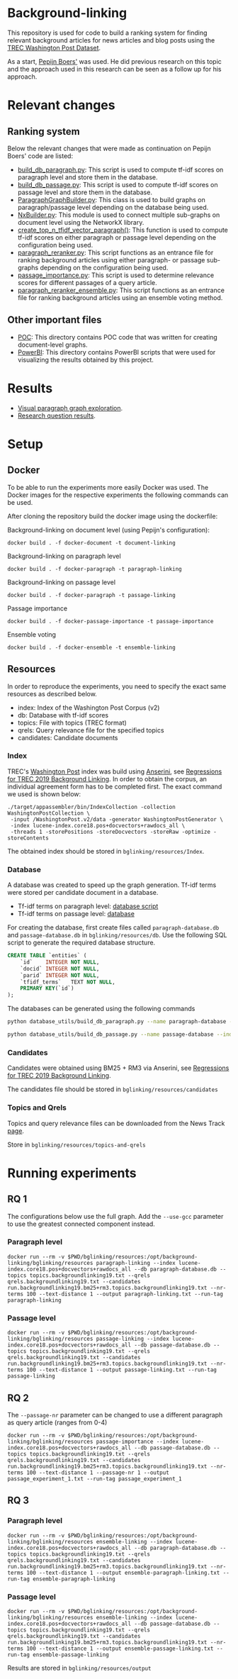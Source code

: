# Background-linking
This repository is used for code to build a ranking system for finding relevant background articles for news articles and blog posts using the [TREC Washington Post Dataset](https://trec.nist.gov/data/wapost/).

As a start, [Pepijn Boers']((https://github.com/PepijnBoers/background-linking)) was used. He did previous research on this topic and the approach used in this research can be seen as a follow up for his approach. 

# Relevant changes

## Ranking system
Below the relevant changes that were made as continuation on Pepijn Boers' code are listed:
- [build_db_paragraph.py](https://github.com/djessedirckx/ir-background-linking/blob/main/bglinking/database_utils/build_db_paragraph.py): This script is used to compute tf-idf scores on paragraph level and store them in the database.
- [build_db_passage.py](https://github.com/djessedirckx/ir-background-linking/blob/main/bglinking/database_utils/build_db_passage.py): This script is used to compute tf-idf scores on passage level and store them in the database.
- [ParagraphGraphBuilder.py](https://github.com/djessedirckx/ir-background-linking/blob/main/bglinking/graph/graph_builders/ParagraphGraphBuilder.py): This class is used to build graphs on paragraph/passage level depending on the database being used.
- [NxBuilder.py](https://github.com/djessedirckx/ir-background-linking/blob/main/bglinking/graph/graph_builders/NxBuilder.py): This module is used to connect multiple sub-graphs on document level using the NetworkX library.
- [create_top_n_tfidf_vector_paragraph()](https://github.com/djessedirckx/ir-background-linking/blob/8461dd646cb137ea20fcff417627b50766bf85b4/bglinking/general_utils/utils.py#L224): This function is used to compute tf-idf scores on either paragraph or passage level depending on the configuration being used.
- [paragraph_reranker.py](https://github.com/djessedirckx/ir-background-linking/blob/main/bglinking/paragraph_reranker.py): This script functions as an entrance file for ranking background articles using either paragraph- or passage sub-graphs depending on the configuration being used.
- [passage_importance.py](https://github.com/djessedirckx/ir-background-linking/blob/main/bglinking/passage_importance.py): This script is used to determine relevance scores for different passages of a query article.
- [paragraph_reranker_ensemble.py](https://github.com/djessedirckx/ir-background-linking/blob/main/bglinking/paragraph_reranker_ensemble.py): This script functions as an entrance file for ranking background articles using an ensemble voting method.

## Other important files
- [POC](https://github.com/djessedirckx/ir-background-linking/tree/main/POC): This directory contains POC code that was written for creating document-level graphs.
- [PowerBI](https://github.com/djessedirckx/ir-background-linking/tree/main/PowerBI): This directory contains PowerBI scripts that were used for visualizing the results obtained by this project.

# Results
- [Visual paragraph graph exploration](https://app.powerbi.com/view?r=eyJrIjoiY2U0NjJjMmQtY2QyZS00MjQ4LWExMjEtZWJiMzY2YzcyNjJmIiwidCI6IjU1YmVlZWRmLTdhZmItNGI2YS1hYjU3LTBlMjYxYzI2NDJkZSIsImMiOjl9).
- [Research question results](https://app.powerbi.com/view?r=eyJrIjoiYWIyYjY1MTktM2Q1Yi00NjFkLWI1MmYtOGY4NGI4YjAwN2Q4IiwidCI6IjU1YmVlZWRmLTdhZmItNGI2YS1hYjU3LTBlMjYxYzI2NDJkZSIsImMiOjl9&pageName=ReportSection).

# Setup

## Docker
To be able to run the experiments more easily Docker was used. The Docker images for the respective experiments the following commands can be used.

After cloning the repository build the docker image using the dockerfile:

Background-linking on document level (using Pepijn's configuration):

```
docker build . -f docker-document -t document-linking
```

Background-linking on paragraph level
```
docker build . -f docker-paragraph -t paragraph-linking
```

Background-linking on passage level
```
docker build . -f docker-paragraph -t passage-linking
```

Passage importance
```
docker build . -f docker-passage-importance -t passage-importance
```

Ensemble voting
```
docker build . -f docker-ensemble -t ensemble-linking
```
## Resources
In order to reproduce the experiments, you need to specify the exact same resources as described below. 

- index: Index of the Washington Post Corpus (v2)
- db: Database with tf-idf scores
- topics: File with topics (TREC format)
- qrels: Query relevance file for the specified topics
- candidates: Candidate documents

### Index
TREC's [Washington Post](https://trec.nist.gov/data/wapost/) index was build using [Anserini](https://github.com/castorini/anserini), see [Regressions for TREC 2019 Background Linking](https://github.com/castorini/anserini/blob/master/docs/regressions-backgroundlinking19.md). In order to obtain the corpus, an individual agreement form has to be completed first. The exact command we used is shown below:

```
./target/appassembler/bin/IndexCollection -collection WashingtonPostCollection \
 -input /WashingtonPost.v2/data -generator WashingtonPostGenerator \
 -index lucene-index.core18.pos+docvectors+rawdocs_all \
 -threads 1 -storePositions -storeDocvectors -storeRaw -optimize -storeContents
```

The obtained index should be stored in `bglinking/resources/Index`.

### Database
A database was created to speed up the graph generation. Tf-idf terms were stored per candidate document in a database. 

- Tf-idf terms on paragraph level: [database script](https://github.com/djessedirckx/ir-background-linking/blob/main/bglinking/database_utils/build_db_paragraph.py)
- Tf-idf terms on passage level: [database](https://github.com/djessedirckx/ir-background-linking/blob/main/bglinking/database_utils/build_db_passage.py)

For creating the database, first create files called `paragraph-database.db` and `passage-database.db` in `bglinking/resources/db`. Use the following SQL script to generate the required database structure.
```sql
CREATE TABLE `entities` (
	`id`	INTEGER NOT NULL,
	`docid`	INTEGER NOT NULL,
	`parid`	INTEGER NOT NULL,
	`tfidf_terms`	TEXT NOT NULL,
	PRIMARY KEY(`id`)
);
```

The databases can be generated using the following commands
```sh
python database_utils/build_db_paragraph.py --name paragraph-database --index lucene-index.core18.pos+docvectors+rawdocs_all
```

```sh
python database_utils/build_db_passage.py --name passage-database --index lucene-index.core18.pos+docvectors+rawdocs_all --passages 5
```

### Candidates
Candidates were obtained using BM25 + RM3 via Anserini, see [Regressions for TREC 2019 Background Linking](https://github.com/castorini/anserini/blob/master/docs/regressions-backgroundlinking19.md).

The candidates file should be stored in `bglinking/resources/candidates`

### Topics and Qrels
Topics and query relevance files can be downloaded from the News Track [page](https://trec.nist.gov/data/news2019.html).

Store in `bglinking/resources/topics-and-qrels`


# Running experiments

## RQ 1

The configurations below use the full graph. Add the `--use-gcc` parameter to use the greatest connected component instead.

### Paragraph level
```
docker run --rm -v $PWD/bglinking/resources:/opt/background-linking/bglinking/resources paragraph-linking --index lucene-index.core18.pos+docvectors+rawdocs_all --db paragraph-database.db --topics topics.backgroundlinking19.txt --qrels qrels.backgroundlinking19.txt --candidates run.backgroundlinking19.bm25+rm3.topics.backgroundlinking19.txt --nr-terms 100 --text-distance 1 --output paragraph-linking.txt --run-tag paragraph-linking
```
### Passage level
```
docker run --rm -v $PWD/bglinking/resources:/opt/background-linking/bglinking/resources passage-linking --index lucene-index.core18.pos+docvectors+rawdocs_all --db passage-database.db --topics topics.backgroundlinking19.txt --qrels qrels.backgroundlinking19.txt --candidates run.backgroundlinking19.bm25+rm3.topics.backgroundlinking19.txt --nr-terms 100 --text-distance 1 --output passage-linking.txt --run-tag passage-linking
```

## RQ 2
The `--passage-nr` parameter can be changed to use a different paragraph as query article (ranges from 0-4)

```
docker run --rm -v $PWD/bglinking/resources:/opt/background-linking/bglinking/resources passage-importance --index lucene-index.core18.pos+docvectors+rawdocs_all --db passage-database.db --topics topics.backgroundlinking19.txt --qrels qrels.backgroundlinking19.txt --candidates run.backgroundlinking19.bm25+rm3.topics.backgroundlinking19.txt --nr-terms 100 --text-distance 1 --passage-nr 1 --output passage_experiment_1.txt --run-tag passage_experiment_1
```

## RQ 3

### Paragraph level
```
docker run --rm -v $PWD/bglinking/resources:/opt/background-linking/bglinking/resources ensemble-linking --index lucene-index.core18.pos+docvectors+rawdocs_all --db paragraph-database.db --topics topics.backgroundlinking19.txt --qrels qrels.backgroundlinking19.txt --candidates run.backgroundlinking19.bm25+rm3.topics.backgroundlinking19.txt --nr-terms 100 --text-distance 1 --output ensemble-paragraph-linking.txt --run-tag ensemble-paragraph-linking
```

### Passage level
```
docker run --rm -v $PWD/bglinking/resources:/opt/background-linking/bglinking/resources ensemble-linking --index lucene-index.core18.pos+docvectors+rawdocs_all --db passage-database.db --topics topics.backgroundlinking19.txt --qrels qrels.backgroundlinking19.txt --candidates run.backgroundlinking19.bm25+rm3.topics.backgroundlinking19.txt --nr-terms 100 --text-distance 1 --output ensemble-passage-linking.txt --run-tag ensemble-passage-linking
```

Results are stored in `bglinking/resources/output`

